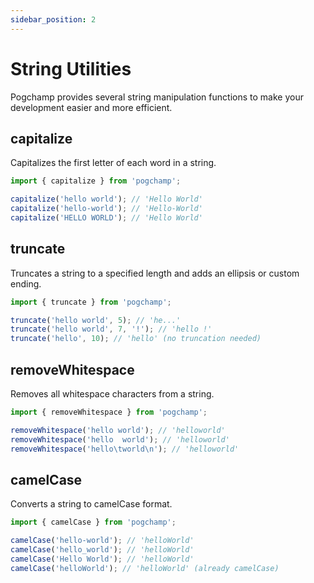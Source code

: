 ```yaml
---
sidebar_position: 2
---
```


# String Utilities

Pogchamp provides several string manipulation functions to make your development easier and more efficient.

## capitalize

Capitalizes the first letter of each word in a string.

```typescript
import { capitalize } from 'pogchamp';

capitalize('hello world'); // 'Hello World'
capitalize('hello-world'); // 'Hello-World'
capitalize('HELLO WORLD'); // 'Hello World'
```

## truncate

Truncates a string to a specified length and adds an ellipsis or custom ending.

```typescript
import { truncate } from 'pogchamp';

truncate('hello world', 5); // 'he...'
truncate('hello world', 7, '!'); // 'hello !'
truncate('hello', 10); // 'hello' (no truncation needed)
```

## removeWhitespace

Removes all whitespace characters from a string.

```typescript
import { removeWhitespace } from 'pogchamp';

removeWhitespace('hello world'); // 'helloworld'
removeWhitespace('hello  world'); // 'helloworld'
removeWhitespace('hello\tworld\n'); // 'helloworld'
```

## camelCase

Converts a string to camelCase format.

```typescript
import { camelCase } from 'pogchamp';

camelCase('hello-world'); // 'helloWorld'
camelCase('hello_world'); // 'helloWorld'
camelCase('Hello World'); // 'helloWorld'
camelCase('helloWorld'); // 'helloWorld' (already camelCase)
```